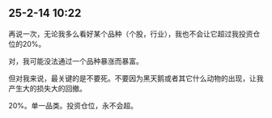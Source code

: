 ##  25-2-14 10:22

再说一次，无论我多么看好某个品种（个股，行业），我也不会让它超过我投资仓位的20%。

对，我可能没法通过一个品种暴涨而暴富。

但对我来说，最关键的是不要死。不要因为黑天鹅或者其它什么动物的出现，让我产生大的损失大的回撤。

20%。单一品类。投资仓位，永不会超。 ​​​